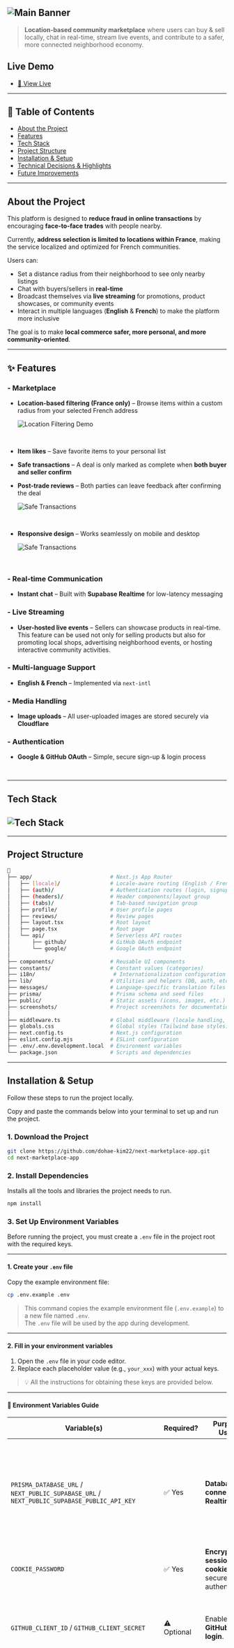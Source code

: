 ## ![Main Banner](./screenshots/banner.png)

> **Location-based community marketplace** where users can buy & sell locally, chat in real-time, stream live events, and contribute to a safer, more connected neighborhood economy.

## Live Demo

- [🚀 View Live](https://next-marketplace-app-drab.vercel.app/)

---

## 📜 Table of Contents

- [About the Project](#about-the-project)
- [Features](#-features)
- [Tech Stack](#tech-stack)
- [Project Structure](#project-structure)
- [Installation & Setup](#installation--setup)
- [Technical Decisions & Highlights](#-technical-decisions--highlights)
- [Future Improvements](#-future-improvements)

---

## About the Project

This platform is designed to **reduce fraud in online transactions** by encouraging **face-to-face trades** with people nearby.

Currently, **address selection is limited to locations within France**, making the service localized and optimized for French communities.

Users can:

- Set a distance radius from their neighborhood to see only nearby listings
- Chat with buyers/sellers in **real-time**
- Broadcast themselves via **live streaming** for promotions, product showcases, or community events
- Interact in multiple languages (**English** & **French**) to make the platform more inclusive

The goal is to make **local commerce safer, more personal, and more community-oriented**.

---

## ✨ Features

### - Marketplace

- **Location-based filtering (France only)** – Browse items within a custom radius from your selected French address

  
  ![Location Filtering Demo](./screenshots/location-filter.gif)
 <br>

  
- **Item likes** – Save favorite items to your personal list 
- **Safe transactions** – A deal is only marked as complete when **both buyer and seller confirm**
- **Post-trade reviews** – Both parties can leave feedback after confirming the deal

  
  ![Safe Transactions](./screenshots/safe-transaction.png)
 <br>

  
- **Responsive design** – Works seamlessly on mobile and desktop

  
  ![Safe Transactions](./screenshots/responsive-design.png)  
 <br>
 

### - Real-time Communication

- **Instant chat** – Built with **Supabase Realtime** for low-latency messaging

### - Live Streaming

- **User-hosted live events** – Sellers can showcase products in real-time.  
  This feature can be used not only for selling products but also for promoting local shops, advertising neighborhood events, or hosting interactive community activities.

### - Multi-language Support

- **English & French** – Implemented via `next-intl`

### - Media Handling

- **Image uploads** – All user-uploaded images are stored securely via **Cloudflare**

### - Authentication

- **Google & GitHub OAuth** – Simple, secure sign-up & login process
 <br>

---

## Tech Stack

## ![Tech Stack](./screenshots/tech-stack.png)

---

## Project Structure

```bash
📁
├── app/                         # Next.js App Router
│   ├── [locale]/                # Locale-aware routing (English / French)
│   ├── (auth)/                  # Authentication routes (login, signup, OAuth)
│   ├── (headers)/               # Header components/layout group
│   ├── (tabs)/                  # Tab-based navigation group
│   ├── profile/                 # User profile pages
│   ├── reviews/                 # Review pages
│   ├── layout.tsx               # Root layout
│   ├── page.tsx                 # Root page
│   └── api/                     # Serverless API routes
│       ├── github/              # GitHub OAuth endpoint
│       └── google/              # Google OAuth endpoint
│
├── components/                  # Reusable UI components
├── constants/                   # Constant values (categories)
├── i18n/                         # Internationalization configuration (next-intl setup)
├── lib/                         # Utilities and helpers (DB, auth, etc.)
├── messages/                    # Language-specific translation files
├── prisma/                      # Prisma schema and seed files
├── public/                      # Static assets (icons, images, etc.)
├── screenshots/                 # Project screenshots for documentation
│
├── middleware.ts                # Global middleware (locale handling, auth checks)
├── globals.css                  # Global styles (Tailwind base styles)
├── next.config.ts               # Next.js configuration
├── eslint.config.mjs            # ESLint configuration
├── .env/.env.development.local  # Environment variables
└── package.json                 # Scripts and dependencies
```

---

## Installation & Setup

Follow these steps to run the project locally.

Copy and paste the commands below into your terminal to set up and run the project.

### 1. Download the Project

```bash
git clone https://github.com/dohae-kim22/next-marketplace-app.git
cd next-marketplace-app
```

### 2. Install Dependencies

Installs all the tools and libraries the project needs to run.

```bash
npm install
```

### 3. Set Up Environment Variables

Before running the project, you must create a `.env` file in the project root with the required keys.

---

#### **1. Create your `.env` file**

Copy the example environment file:

```bash
cp .env.example .env
```

> This command copies the example environment file (`.env.example`) to a new file named `.env`.  
> The `.env` file will be used by the app during development.

---

#### **2. Fill in your environment variables**

1. Open the `.env` file in your code editor.
2. Replace each placeholder value (e.g., `your_xxx`) with your actual keys.

> 💡 All the instructions for obtaining these keys are provided below.

---

#### 📍 Environment Variables Guide

| Variable(s)                                                                                                                                                | Required?   | Purpose / Usage                                                                            | How to Obtain                                                                                                                                                                                                                                                                                                                                                                                                                                                                                                                                                                                                                                                       |
| ---------------------------------------------------------------------------------------------------------------------------------------------------------- | ----------- | ------------------------------------------------------------------------------------------ | ------------------------------------------------------------------------------------------------------------------------------------------------------------------------------------------------------------------------------------------------------------------------------------------------------------------------------------------------------------------------------------------------------------------------------------------------------------------------------------------------------------------------------------------------------------------------------------------------------------------------------------------------------------------- |
| `PRISMA_DATABASE_URL` / `NEXT_PUBLIC_SUPABASE_URL` / `NEXT_PUBLIC_SUPABASE_PUBLIC_API_KEY`                                                                 | ✅ Yes      | **Database connection** & **Realtime chat**                                                | 1. Sign up at [Supabase](https://supabase.com/) and create a **Free Plan** project.<br>2. Once the project is ready, click **Connect** at the top.<br>3. In **Direct Connection**, copy the connection string and replace `password` with your actual DB password → `PRISMA_DATABASE_URL`.<br>4. Go to **Project Settings → Data API**.<br>5. Copy **Project URL** → `NEXT_PUBLIC_SUPABASE_URL`.<br>6. Go to **API Keys**, copy the **anon public** key → `NEXT_PUBLIC_SUPABASE_PUBLIC_API_KEY`.                                                                                                                                                                    |
| `COOKIE_PASSWORD`                                                                                                                                          | ✅ Yes      | **Encrypts session cookies** for secure authentication.                                    | Generate a secure random string (32+ characters) via [GeneratePassword.org](https://generatepassword.org).                                                                                                                                                                                                                                                                                                                                                                                                                                                                                                                                                          |
| `GITHUB_CLIENT_ID` / `GITHUB_CLIENT_SECRET`                                                                                                                | ⚠️ Optional | Enables **GitHub OAuth login**.                                                            | Go to [GitHub Developer Settings](https://github.com/settings/developers) → **OAuth Apps** → **Register a new application**.<br>**Homepage URL:** `http://localhost:3000/login`<br>**Authorization callback URL:** `http://localhost:3000/api/github/complete`<br>Copy the **Client ID** → `GITHUB_CLIENT_ID`.<br>Click **Generate new client secret**, copy it → `GITHUB_CLIENT_SECRET`.                                                                                                                                                                                                                                                                           |
| `GOOGLE_CLIENT_ID` / `GOOGLE_CLIENT_SECRET` / `GOOGLE_REDIRECT_URI`                                                                                        | ⚠️ Optional | Enables **Google OAuth login**.                                                            | Go to [Google Cloud Console](https://console.cloud.google.com/).<br>1. Create a new project if needed.<br>2. **APIs & Services → OAuth consent screen** → Configure (External).<br>3. **APIs & Services → Credentials** → **Create Credentials → OAuth Client ID**.<br>4. **Application type:** Web application<br>5. **Authorized JavaScript origins:** `http://localhost:3000`<br>6. **Authorized redirect URIs:** `http://localhost:3000/api/google/complete`<br>7. Copy **Client ID** → `GOOGLE_CLIENT_ID`. <br>8. Copy **Client Secret** → `GOOGLE_CLIENT_SECRET`.<br>9. Set `GOOGLE_REDIRECT_URI` to `http://localhost:3000/api/google/complete`.             |
| `CLOUDFLARE_API_KEY` / `CLOUDFLARE_ACCOUNT_ID` / `CLOUDFLARE_ACCOUNT_HASH` / `NEXT_PUBLIC_CLOUDFLARE_IMAGE_DELIVERY_URL` / `NEXT_PUBLIC_CLOUDFLARE_DOMAIN` | ✅ Yes      | **Image & video uploads, live streaming**.                                                 | **Note:** Costs ~$5/month. If you don't want to pay, use the deployed version [here](https://next-marketplace-app-drab.vercel.app/).<br>1. Sign up at [Cloudflare](https://www.cloudflare.com/).<br>2. Go to **Images** → Copy:<br> - **Account ID** → `CLOUDFLARE_ACCOUNT_ID`<br> - **Account Hash** → `CLOUDFLARE_ACCOUNT_HASH`<br> - **Image Delivery URL** (remove `/<image_id>/<variant_name>`) →`NEXT_PUBLIC_CLOUDFLARE_IMAGE_DELIVERY_URL`<br>3. **Use API** → **Create Token** with _Read/Write to Cloudflare Stream and Images_ → Copy API Token → `CLOUDFLARE_API_KEY`.<br>4. **Stream** → Copy **Customer Subdomain** → `NEXT_PUBLIC_CLOUDFLARE_DOMAIN`. |
| `NEXT_PUBLIC_GOOGLE_MAPS_API_KEY`                                                                                                                          | ✅ Yes      | **Location-based features** – pick trade location, filter listings by distance, view maps. | Go to [Google Cloud Console](https://console.cloud.google.com/).<br>1. **APIs & Services → Library** → Enable:<br>• Maps JavaScript API<br>• Geocoding API<br>• Places API<br>• Places API (New)<br>2. **APIs & Services → Credentials** → **Create API Key**.<br>3. Copy the key → `NEXT_PUBLIC_GOOGLE_MAPS_API_KEY`.                                                                                                                                                                                                                                                                                                                                              |

#### \* How to get `PRISMA_DATABASE_URL` from Supabase

## ![How to get PRISMA_DATABASE_URL](./screenshots/get-postgres-url.png)

0. **Sign up for Supabase** at [https://supabase.com](https://supabase.com) and choose the **Free Plan**.
1. **Create a New Project** from your dashboard.
2. Once the project is ready, click the **Connect** button at the top of the page.
3. In the popup, find the **Direct Connection** section.
4. **Copy the provided connection URL**.
5. Replace the `[YOUR-PASSWORD]` part of the URL with **your own database password** (set when creating the project). _Without the square brackets or it may cause errors!_
6. Paste the final URL into your `.env` file as:
   ```bash
   PRISMA_DATABASE_URL="your_direct_connection_url_with_password"
   ```

---

### 4. Prepare the database

```bash
npx prisma migrate dev
npm run db:seed
```

### 5. Start the development server

```bash
npm run dev
```

### 🎉 App will be running at http://localhost:3000 🎉

Open this link in your browser to view the app

---

## 🛠 Technical Decisions & Highlights

- **Next.js (App Router)** – Chosen for its hybrid rendering (SSR + SSG) capabilities, SEO benefits, and built-in API routes.
- **TypeScript** – Strong type safety, reducing runtime errors and improving maintainability.
- **Tailwind CSS** – Rapid UI development with utility-first styling and responsive design.
- **Responsive Design** – Fully optimized for mobile, tablet, and desktop.
- **Supabase Realtime** – Enables instant chat updates without manual refresh.
- **Prisma ORM** – Type-safe database queries and schema migrations.
- **Cloudflare Images & Stream** – Cost-effective and performant media storage and live streaming.
- **OAuth (Google & GitHub)** – Simple, secure authentication without managing passwords.
- **i18n (next-intl)** – Supports English and French for broader audience reach.
- **Security** – All secrets stored in environment variables and database queries validated with Zod.

---

## 🚀 Future Improvements

- **User-Generated Content Translation (powered by OpenAI API)** – Automatically translate user posts, product uploads, and chat messages into the viewer’s preferred language.
  <br>
  
- **Gamified Badge System** – Introduce badges and missions to encourage engagement and reward trustworthy behavior.
  Examples: Complete 5 transactions with a 5-star rating to earn a "Top Seller" badge or post 10 verified listings to unlock a "Neighborhood Pro" badge.
  <br>
  
- **Expanded Location Filtering** – Support multiple countries and dynamic radius selection.
  <br>
  
- **Keyword-Based Alerts** – Allow users to define keywords for items they are interested in. Notify them when a new listing matches their keywords.
